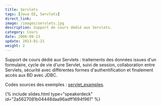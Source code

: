 ```yaml
---
title: Servlets
tags: [Java EE, Servlets]
direct_link: 
image: /images/servlets.jpg
description: Support de cours dédié aux Servlets.
category: Cours
date: 2006-09-23
update: 2013-01-21
weight: 2
---
```


Support de cours dédié aux Servlets : traitements des données issues d'un formulaire, cycle de vie d'une Servlet, suivi de session, collaboration entre Servlets, sécurité avec différentes formes d'authentification et finalement accès aux BD avec JDBC.

Codes sources des exemples : [servlet_examples](/files/servlet_examples.zip).

{% include slides.html type="speakerdeck" id="2a5627081b04448daa96adff1694f961" %}